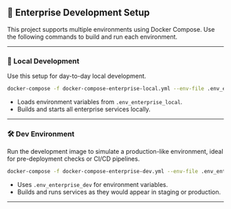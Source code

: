 ## 🚀 Enterprise Development Setup

This project supports multiple environments using Docker Compose. Use the following commands to build and run each environment.

---

### 🔧 Local Development

Use this setup for day-to-day local development.

```bash
docker-compose -f docker-compose-enterprise-local.yml --env-file .env_enterprise_local up --build
```

- Loads environment variables from `.env_enterprise_local`.
- Builds and starts all enterprise services locally.

---
### 🛠️ Dev Environment

Run the development image to simulate a production-like environment, ideal for pre-deployment checks or CI/CD pipelines.

```bash
docker-compose -f docker-compose-enterprise-dev.yml --env-file .env_enterprise_dev up --build
```

- Uses `.env_enterprise_dev` for environment variables.
- Builds and runs services as they would appear in staging or production.

---


